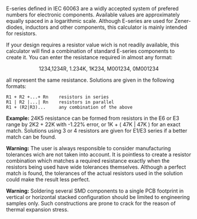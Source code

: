 E-series defined in IEC 60063 are a widly accepted system of prefered
numbers for electronic components.  Available values are approximately
equally spaced in a logarithmic scale.  Although E-series are used for
Zener-diodes, inductors and other components, this calculator is mainly
intended for resistors.

If your design requires a resistor value wich is not readily available, this
calculator will find a combination of standard E-series components to create
it.  You can enter the resistance required in almost any format: 

<center>1234,1234R, 1.234K, 1K234, M001234, 0M001234</center>

all represent the same resistance. Solutions are given in the following formats:

	R1 + R2 +...+ Rn	resistors in series
	R1 | R2 |...| Rn	resistors in parallel
	R1 + (R2|R3)...		any combination of the above

__Example:__ 24K5 resistance can be formed from resistors in the E6 or E3
range by 2K2 + 22K with -1.22% error, or 1K + ( 47K | 47K ) for an exact
match. Solutions using 3 or 4 resistors are given for E1/E3 series if a
better match can be found. 

__Warning:__ The user is always responsible to consider manufacturing tolerances
wich are not taken into account.  It is pointless to create a resistor
combination which matches a required resistance exactly when the resistors
being used have wide tolerances themselves.  Although a perfect match is
found, the tolerances of the actual resistors used in the solution could
make the result less perfect.

__Warning:__ Soldering several SMD components to a single PCB footprint in vertical or
horizontal stacked configuration should be limited to engineering samples
only. Such constructions are prone to crack for the reason of thermal expansion stress.
